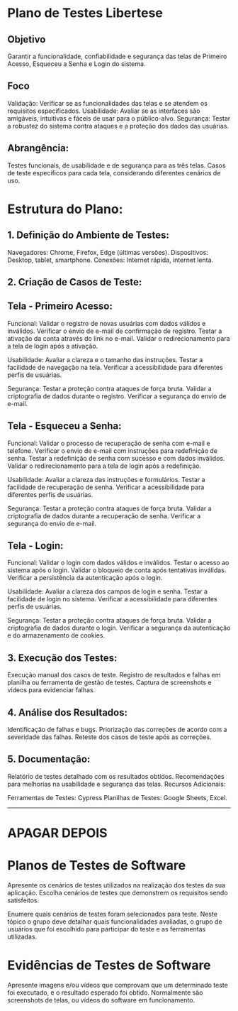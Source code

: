 # Plano de Testes Libertese

## Objetivo

Garantir a funcionalidade, confiabilidade e segurança das telas de Primeiro Acesso, Esqueceu a Senha e Login do sistema.

## Foco

Validação: Verificar se as funcionalidades das telas e se atendem os requisitos especificados.
Usabilidade: Avaliar se as interfaces são amigáveis, intuitivas e fáceis de usar para o público-alvo.
Segurança: Testar a robustez do sistema contra ataques e a proteção dos dados das usuárias.

## Abrangência:

Testes funcionais, de usabilidade e de segurança para as três telas.
Casos de teste específicos para cada tela, considerando diferentes cenários de uso.

# Estrutura do Plano:

## 1. Definição do Ambiente de Testes:

Navegadores: Chrome, Firefox, Edge (últimas versões).
Dispositivos: Desktop, tablet, smartphone.
Conexões: Internet rápida, internet lenta.

## 2. Criação de Casos de Teste:

## Tela - Primeiro Acesso:
Funcional:
Validar o registro de novas usuárias com dados válidos e inválidos.
Verificar o envio de e-mail de confirmação de registro.
Testar a ativação da conta através do link no e-mail.
Validar o redirecionamento para a tela de login após a ativação.

Usabilidade:
Avaliar a clareza e o tamanho das instruções.
Testar a facilidade de navegação na tela.
Verificar a acessibilidade para diferentes perfis de usuárias.

Segurança:
Testar a proteção contra ataques de força bruta.
Validar a criptografia de dados durante o registro.
Verificar a segurança do envio de e-mail.

## Tela - Esqueceu a Senha:
Funcional:
Validar o processo de recuperação de senha com e-mail e telefone.
Verificar o envio de e-mail com instruções para redefinição de senha.
Testar a redefinição de senha com sucesso e com dados inválidos.
Validar o redirecionamento para a tela de login após a redefinição.

Usabilidade:
Avaliar a clareza das instruções e formulários.
Testar a facilidade de recuperação de senha.
Verificar a acessibilidade para diferentes perfis de usuárias.

Segurança:
Testar a proteção contra ataques de força bruta.
Validar a criptografia de dados durante a recuperação de senha.
Verificar a segurança do envio de e-mail.

## Tela - Login:
Funcional:
Validar o login com dados válidos e inválidos.
Testar o acesso ao sistema após o login.
Validar o bloqueio de conta após tentativas inválidas.
Verificar a persistência da autenticação após o login.

Usabilidade:
Avaliar a clareza dos campos de login e senha.
Testar a facilidade de login no sistema.
Verificar a acessibilidade para diferentes perfis de usuárias.

Segurança:
Testar a proteção contra ataques de força bruta.
Validar a criptografia de dados durante o login.
Verificar a segurança da autenticação e do armazenamento de cookies.

## 3. Execução dos Testes:

Execução manual dos casos de teste.
Registro de resultados e falhas em planilha ou ferramenta de gestão de testes.
Captura de screenshots e vídeos para evidenciar falhas.

## 4. Análise dos Resultados:

Identificação de falhas e bugs.
Priorização das correções de acordo com a severidade das falhas.
Reteste dos casos de teste após as correções.

## 5. Documentação:

Relatório de testes detalhado com os resultados obtidos.
Recomendações para melhorias na usabilidade e segurança das telas.
Recursos Adicionais:

Ferramentas de Testes: Cypress
Planilhas de Testes: Google Sheets, Excel.
____________________________________________________

# APAGAR DEPOIS
# Planos de Testes de Software

Apresente os cenários de testes utilizados na realização dos testes da sua aplicação. Escolha cenários de testes que demonstrem os requisitos sendo satisfeitos.

Enumere quais cenários de testes foram selecionados para teste. Neste tópico o grupo deve detalhar quais funcionalidades avaliadas, o grupo de usuários que foi escolhido para participar do teste e as ferramentas utilizadas.
 
# Evidências de Testes de Software

Apresente imagens e/ou vídeos que comprovam que um determinado teste foi executado, e o resultado esperado foi obtido. Normalmente são screenshots de telas, ou vídeos do software em funcionamento.
